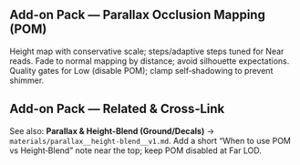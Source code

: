 ## Add-on Pack — Parallax Occlusion Mapping (POM)
Height map with conservative scale; steps/adaptive steps tuned for Near reads.
Fade to normal mapping by distance; avoid silhouette expectations.
Quality gates for Low (disable POM); clamp self‑shadowing to prevent shimmer.
## Add-on Pack — Related & Cross‑Link
See also: **Parallax & Height‑Blend (Ground/Decals)** → `materials/parallax__height-blend__v1.md`.
Add a short “When to use POM vs Height‑Blend” note near the top; keep POM disabled at Far LOD.